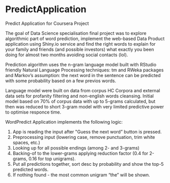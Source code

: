 # PredictApplication
Predict Application for Coursera Project

The goal of Data Science specialisation final project was to explore algorithmic part of word prediction, implement the web-based Data Product application using Shiny.io service and find the right words to explain for your family and friends (and possible investors) what exactly you been doing for almost two months avoiding social contacts (lol).

Prediction algorithm uses the n-gram language model built with RStudio friendly Natural Language Processing techniques: tm and RWeka packages and Markov’s assumption: the next word in the sentence can be predicted with some probability based on a few previos words.

Language model were built on data from corpus HC Corpora and external data sets for profanity filtering and non-english words cleansing. Initial model based on 70% of corpus data with up to 5-grams calculated, but then was reduced to short 3-gram model with very limited predictive power to optimise responce time.

WordPredict Application implements the following logic:

1. App is reading the input after "Guess the next word” button is pressed.
2. Preprocessing input (lowering case, remove punctuation, trim white spaces, etc.)
3. Looking up for all possible endings (among 2- and 3-grams)
4. Backing-of to the lower-grams applying reduction factor (0.4 for 2-grams, 0.16 for top unigrams).
5. Put all predictions together, sort desc by probability and show the top-5 predicted words.
6. If nothing found - the most common unigram “the” will be shown.
